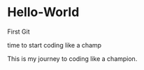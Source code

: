 # Hello-World
First Git

time to start coding like a champ

This is my journey to coding like a champion. 

